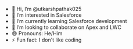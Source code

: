 - 👋 Hi, I’m @utkarshpathak025
- 👀 I’m interested in Salesforce 
- 🌱 I’m currently learning Salesforce development
- 💞️ I’m looking to collaborate on Apex and LWC
- 😄 Pronouns: He/Him
- ⚡ Fun fact: I don't like coding

<!---
utkarshpathak025/utkarshpathak025 is a ✨ special ✨ repository because its `README.md` (this file) appears on your GitHub profile.
You can click the Preview link to take a look at your changes.
--->
